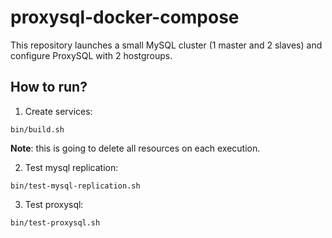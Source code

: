 # proxysql-docker-compose

This repository launches a small MySQL cluster (1 master and 2 slaves) and configure ProxySQL with 2 hostgroups.

## How to run?

1. Create services:

```dc
bin/build.sh
```

**Note**: this is going to delete all resources on each execution.

2. Test mysql replication:

```dc
bin/test-mysql-replication.sh
```

3. Test proxysql:

```sh
bin/test-proxysql.sh
```
